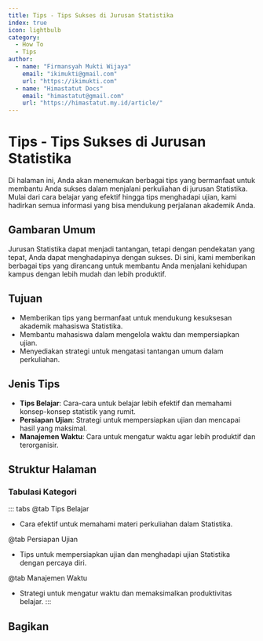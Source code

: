 ```yaml
--- 
title: Tips - Tips Sukses di Jurusan Statistika
index: true
icon: lightbulb
category:
  - How To
  - Tips
author:
  - name: "Firmansyah Mukti Wijaya"
    email: "ikimukti@gmail.com"
    url: "https://ikimukti.com"
  - name: "Himastatut Docs"
    email: "himastatut@gmail.com"
    url: "https://himastatut.my.id/article/"
--- 
```


# Tips - Tips Sukses di Jurusan Statistika

Di halaman ini, Anda akan menemukan berbagai tips yang bermanfaat untuk membantu Anda sukses dalam menjalani perkuliahan di jurusan Statistika. Mulai dari cara belajar yang efektif hingga tips menghadapi ujian, kami hadirkan semua informasi yang bisa mendukung perjalanan akademik Anda.

## Gambaran Umum

Jurusan Statistika dapat menjadi tantangan, tetapi dengan pendekatan yang tepat, Anda dapat menghadapinya dengan sukses. Di sini, kami memberikan berbagai tips yang dirancang untuk membantu Anda menjalani kehidupan kampus dengan lebih mudah dan lebih produktif.

## Tujuan
- Memberikan tips yang bermanfaat untuk mendukung kesuksesan akademik mahasiswa Statistika.
- Membantu mahasiswa dalam mengelola waktu dan mempersiapkan ujian.
- Menyediakan strategi untuk mengatasi tantangan umum dalam perkuliahan.

## Jenis Tips
- **Tips Belajar**: Cara-cara untuk belajar lebih efektif dan memahami konsep-konsep statistik yang rumit.
- **Persiapan Ujian**: Strategi untuk mempersiapkan ujian dan mencapai hasil yang maksimal.
- **Manajemen Waktu**: Cara untuk mengatur waktu agar lebih produktif dan terorganisir.

## Struktur Halaman

<Catalog />

### Tabulasi Kategori

::: tabs
@tab Tips Belajar
- Cara efektif untuk memahami materi perkuliahan dalam Statistika.

@tab Persiapan Ujian
- Tips untuk mempersiapkan ujian dan menghadapi ujian Statistika dengan percaya diri.

@tab Manajemen Waktu
- Strategi untuk mengatur waktu dan memaksimalkan produktivitas belajar.
:::


## Bagikan
<Share colorful />
<GitContributors />
<GitChangelog />